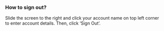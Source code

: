 ### How to sign out?
Slide the screen to the right and click your account name on top left corner to enter account details. Then, click ‘Sign Out’.
